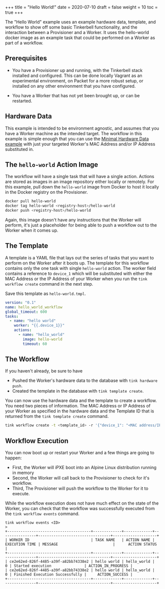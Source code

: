 +++
title = "Hello World!"
date = 2020-07-10
draft = false
weight = 10
toc = true
+++

The "Hello World" example uses an example hardware data, template, and workflow to show off some basic Tinkerbell functionality, and the interaction between a Provisioner and a Worker. It uses the hello-world docker image as an example task that could be performed on a Worker as part of a workflow.

## Prerequisites

- You have a Provisioner up and running, with the Tinkerbell stack installed and configured. This can be done locally Vagrant as an experimental environment, on Packet for a more robust setup, or installed on any other environment that you have configured.

- You have a Worker that has not yet been brought up, or can be restarted.

## Hardware Data

This example is intended to be environment agnostic, and assumes that you have a Worker machine as the intended target. The workflow in this example is simple enough that you can use the [Minimal Hardware Data example](/hardware-data/#the-minimal-hardware-data) with just your targeted Worker's MAC Address and/or IP Address substituted in. 

## The `hello-world` Action Image

The workflow will have a single task that will have a single action. Actions are stored as images in an image repository either locally or remotely. For this example, pull down the `hello-world` image from Docker to host it locally in the Docker registry on the Provisioner.

```bash
docker pull hello-world
docker tag hello-world <registry-host>/hello-world
docker push <registry-host>/hello-world
```

Again, this image doesn't have any instructions that the Worker will perform, it's just a placeholder for being able to push a workflow out to the Worker when it comes up.

## The Template

A template is a YAML file that lays out the series of tasks that you want to perform on the Worker after it boots up. The template for this workflow contains only the one task with single `hello-world` action. The worker field contains a reference to `device_1` which will be substituted with either the MAC Address or the IP Address of your Worker when you run the `tink workflow create` command in the next step.

Save this template as `hello-world.tmpl`.

```yaml
version: "0.1"
name: hello_world_workflow
global_timeout: 600
tasks:
  - name: "hello world"
    worker: "{{.device_1}}"
    actions:
      - name: "hello_world"
        image: hello-world
        timeout: 60
```

## The Workflow 
 
If you haven't already, be sure to have

- Pushed the Worker's hardware data to the database with `tink hardware push`.
- Created the template in the database with `tink template create`.

You can now use the hardware data and the template to create a workflow. You need two pieces of information. The MAC Address or IP Address of your Worker as specified in the hardware data and the Template ID that is returned from the `tink template create` command.

```bash
tink workflow create -t <template_id> -r '{"device_1": "<MAC address/IP address>"}'
```

## Workflow Execution

You can now boot up or restart your Worker and a few things are going to happen:
- First, the Worker will iPXE boot into an Alpine Linux distribution running in memory
- Second, the Worker will call back to the Provisioner to check for it's workflow.
- Third, The Provisioner will push the workflow to the Worker for it to execute.

While the workflow execution does not have much effect on the state of the Worker, you can check that the workflow was successfully executed from the `tink workflow events` command.

```
tink workflow events <ID>
>
+--------------------------------------+-------------+-------------+----------------+---------------------------------+--------------------+
| WORKER ID                            | TASK NAME   | ACTION NAME | EXECUTION TIME | MESSAGE                         |      ACTION STATUS |
+--------------------------------------+-------------+-------------+----------------+---------------------------------+--------------------+
| ce2e62ed-826f-4485-a39f-a82bb74338e2 | hello world | hello_world |              0 | Started execution               | ACTION_IN_PROGRESS |
| ce2e62ed-826f-4485-a39f-a82bb74338e2 | hello world | hello_world |              0 | Finished Execution Successfully |     ACTION_SUCCESS |
+--------------------------------------+-------------+-------------+----------------+---------------------------------+--------------------+
